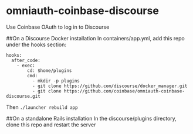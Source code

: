 omniauth-coinbase-discourse
===========================

Use Coinbase OAuth to log in to Discourse

##On a Discourse Docker installation
In containers/app.yml, add this repo under the hooks section:
```
hooks:
  after_code:
    - exec:
        cd: $home/plugins
        cmd:
          - mkdir -p plugins
          - git clone https://github.com/discourse/docker_manager.git
          - git clone https://github.com/coinbase/omniauth-coinbase-discourse.git
```

Then `./launcher rebuild app`

##On a standalone Rails installation
In the discourse/plugins directory, clone this repo and restart the server
